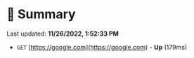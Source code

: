 # 📖 Summary
Last updated: **11/26/2022, 1:52:33 PM**

- `GET` [https://google.com](https://google.com) - **Up** (179ms)
